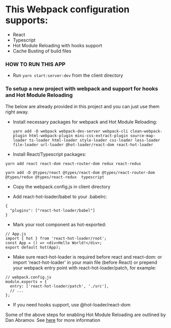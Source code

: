 # This Webpack configuration supports:

- React
- Typescript
- Hot Module Reloading with hooks support
- Cache Busting of build files

### HOW TO RUN THIS APP

- Run `yarn start:server:dev` from the client directory

### To setup a new project with webpack and support for hooks and Hot Module Reloading

The below are already provided in this project and you can just use them right away.

- Install necessary packages for webpack and Hot Module Reloading:
  
  ```yarn add -D webpack webpack-dev-server webpack-cli clean-webpack-plugin html-webpack-plugin mini-css-extract-plugin source-map-loader ts-loader html-loader style-loader css-loader less-loader file-loader url-loader @hot-loader/react-dom react-hot-loader```

- Install React/Typescript packages:

```
yarn add react react-dom react-router-dom redux react-redux

yarn add -D @types/react @types/react-dom @types/react-router-dom @types/redux @types/react-redux  typescript
```

- Copy the webpack.config.js in client directory

- Add react-hot-loader/babel to your .babelrc:

```// .babelrc
{
  "plugins": ["react-hot-loader/babel"]
}
```

- Mark your root component as hot-exported:

```
// App.js
import { hot } from 'react-hot-loader/root';
const App = () => <div>Hello World!</div>;
export default hot(App);
```

- Make sure react-hot-loader is required before react and react-dom:
or import 'react-hot-loader' in your main file (before React)
or prepend your webpack entry point with react-hot-loader/patch, for example:
```
// webpack.config.js
module.exports = {
  entry: ['react-hot-loader/patch', './src'],
  // ...
};
```

- If you need hooks support, use @hot-loader/react-dom

Some of the above steps for enabling Hot Module Reloading are outlined by Dan Abramov. See [here](https://github.com/gaearon/react-hot-loader) for more information
